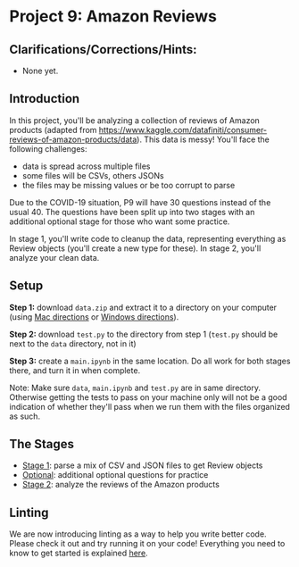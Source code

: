 # Project 9: Amazon Reviews

## Clarifications/Corrections/Hints:
* None yet.

## Introduction

In this project, you'll be analyzing a collection of reviews of Amazon products (adapted from https://www.kaggle.com/datafiniti/consumer-reviews-of-amazon-products/data).
This data is messy!  You'll face the following challenges:

* data is spread across multiple files
* some files will be CSVs, others JSONs
* the files may be missing values or be too corrupt to parse

Due to the COVID-19 situation, P9 will have 30 questions instead of the usual 40. The questions have been
split up into two stages with an additional optional stage for those who want some practice.

In stage 1, you'll write code to cleanup the data, representing
everything as Review objects (you'll create a new type for these).  In
stage 2, you'll analyze your clean data.

## Setup

**Step 1:** download `data.zip` and extract it to a directory on your
computer (using [Mac directions](http://osxdaily.com/2017/11/05/how-open-zip-file-mac/) or
[Windows directions](https://support.microsoft.com/en-us/help/4028088/windows-zip-and-unzip-files)).

**Step 2:** download `test.py` to the directory from step 1 (`test.py` should be next to the `data` directory, not in it)

**Step 3:** create a `main.ipynb` in the same location.  Do all work for both stages there, and turn it in when complete.

Note: Make sure `data`, `main.ipynb` and `test.py` are in same directory.  Otherwise getting the tests to pass on your machine only will not be a good indication of whether they'll pass when we run them with the files organized as such.


## The Stages

* [Stage 1](stage1.md): parse a mix of CSV and JSON files to get Review objects
* [Optional](optional_questions.md): additional optional questions for practice
* [Stage 2](stage2.md): analyze the reviews of the Amazon products

## Linting

We are now introducing linting as a way to help you write better code. Please check it out
and try running it on your code! Everything you need to know to get started is explained
[here](../../linter/README.md).
